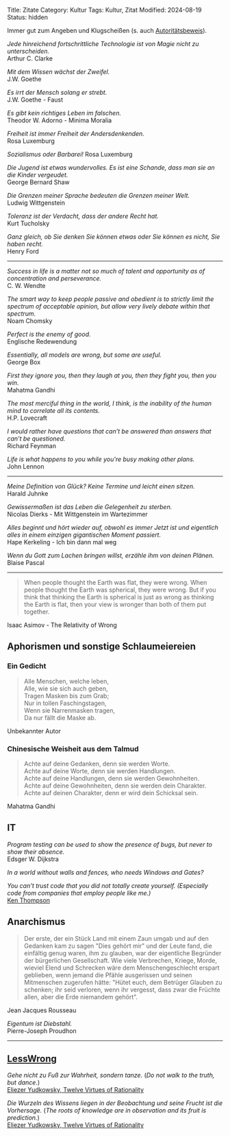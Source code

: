 Title: Zitate
Category: Kultur
Tags: Kultur, Zitat
Modified: 2024-08-19
Status: hidden

Immer gut zum Angeben und Klugscheißen (s. auch [Autoritätsbeweis](https://www.philoclopedia.de/2015/05/28/argumentationsfehler-autorit%C3%A4tsargument/)).

_Jede hinreichend fortschrittliche Technologie ist von Magie nicht zu unterscheiden._  
Arthur C. Clarke

_Mit dem Wissen wächst der Zweifel._  
J.W. Goethe

_Es irrt der Mensch solang er strebt._  
J.W. Goethe - Faust

_Es gibt kein richtiges Leben im falschen._  
Theodor W. Adorno - Minima Moralia

_Freiheit ist immer Freiheit der Andersdenkenden._  
Rosa Luxemburg

_Sozialismus oder Barbarei!_
Rosa Luxemburg

_Die Jugend ist etwas wundervolles. Es ist eine Schande, dass man sie an die Kinder vergeudet._  
George Bernard Shaw

_Die Grenzen meiner Sprache bedeuten die Grenzen meiner Welt._  
Ludwig Wittgenstein

_Toleranz ist der Verdacht, dass der andere Recht hat._  
Kurt Tucholsky

_Ganz gleich, ob Sie denken Sie können etwas oder Sie können es nicht, Sie haben recht._  
Henry Ford

---

_Success in life is a matter not so much of talent and opportunity as of concentration and perseverance._  
C. W. Wendte

_The smart way to keep people passive and obedient is to strictly limit the spectrum of acceptable opinion, but allow very lively debate within that spectrum._  
Noam Chomsky

_Perfect is the enemy of good._  
Englische Redewendung

_Essentially, all models are wrong, but some are useful._  
George Box

_First they ignore you, then they laugh at you, then they fight you, then you win._  
Mahatma Gandhi

_The most merciful thing in the world, I think, is the inability of the human mind to correlate all its contents._  
H.P. Lovecraft

_I would rather have questions that can’t be answered than answers that can’t be questioned._  
Richard Feynman

_Life is what happens to you while you're busy making other plans._  
John Lennon

---

_Meine Definition von Glück? Keine Termine und leicht einen sitzen._  
Harald Juhnke

_Gewissermaßen ist das Leben die Gelegenheit zu sterben._  
Nicolas Dierks - Mit Wittgenstein im Wartezimmer

_Alles beginnt und hört wieder auf, obwohl es immer Jetzt ist und eigentlich alles in einem einzigen gigantischen Moment passiert._  
Hape Kerkeling - Ich bin dann mal weg

_Wenn du Gott zum Lachen bringen willst, erzähle ihm von deinen Plänen._  
Blaise Pascal

---

> When people thought the Earth was flat, they were wrong. When people thought the Earth was spherical, they were wrong.
> But if you think that thinking the Earth is spherical is just as wrong as thinking the Earth is flat, then your view
> is wronger than both of them put together.

Isaac Asimov - The Relativity of Wrong

## Aphorismen und sonstige Schlaumeiereien
### Ein Gedicht
> Alle Menschen, welche leben,  
> Alle, wie sie sich auch geben,  
> Tragen Masken bis zum Grab;  
> Nur in tollen Faschingstagen,  
> Wenn sie Narrenmasken tragen,  
> Da nur fällt die Maske ab.  

Unbekannter Autor

### Chinesische Weisheit aus dem Talmud
> Achte auf deine Gedanken, denn sie werden Worte.  
> Achte auf deine Worte, denn sie werden Handlungen.  
> Achte auf deine Handlungen, denn sie werden Gewohnheiten.  
> Achte auf deine Gewohnheiten, denn sie werden dein Charakter.  
> Achte auf deinen Charakter, denn er wird dein Schicksal sein.  

Mahatma Gandhi

## IT
_Program testing can be used to show the presence of bugs, but never to show their absence._  
Edsger W. Dijkstra

_In a world without walls and fences, who needs Windows and Gates?_

_You can't trust code that you did not totally create yourself. (Especially code from companies that employ people like me.)_  
[Ken Thompson](http://users.ece.cmu.edu/~ganger/712.fall02/papers/p761-thompson.pdf)

## Anarchismus
> Der erste, der ein Stück Land mit einem Zaun umgab und auf den Gedanken kam zu sagen "Dies gehört mir" und der Leute
> fand, die einfältig genug waren, ihm zu glauben, war der eigentliche Begründer der bürgerlichen Gesellschaft. Wie viele
> Verbrechen, Kriege, Morde, wieviel Elend und Schrecken wäre dem Menschengeschlecht erspart geblieben, wenn jemand die
> Pfähle ausgerissen und seinen Mitmenschen zugerufen hätte: "Hütet euch, dem Betrüger Glauben zu schenken; ihr seid
> verloren, wenn ihr vergesst, dass zwar die Früchte allen, aber die Erde niemandem gehört".  

Jean Jacques Rousseau

_Eigentum ist Diebstahl._  
Pierre-Joseph Proudhon

---

## [LessWrong](https://www.lesswrong.com/)
_Gehe nicht zu Fuß zur Wahrheit, sondern tanze._ (_Do not walk to the truth, but dance._)  
[Eliezer Yudkowsky, Twelve Virtues of Rationality](https://www.lesswrong.com/posts/7ZqGiPHTpiDMwqMN2/twelve-virtues-of-rationality)

_Die Wurzeln des Wissens liegen in der Beobachtung und seine Frucht ist die Vorhersage._ (_The roots of knowledge are in observation and its fruit is prediction._)  
[Eliezer Yudkowsky, Twelve Virtues of Rationality](https://www.lesswrong.com/posts/7ZqGiPHTpiDMwqMN2/twelve-virtues-of-rationality)
